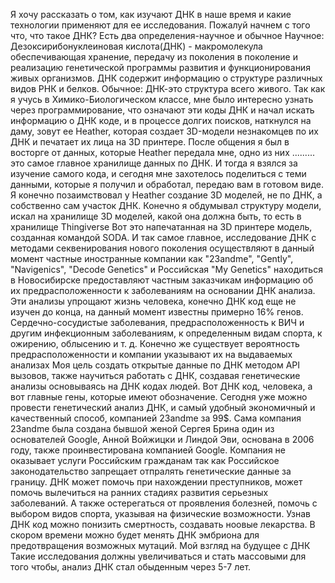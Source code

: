 Я хочу рассказать о том, как изучают ДНК в наше время и какие технологии применяют для ее исследования.
Пожалуй начнем с того что, что такое ДНК?
Есть два определения-научное и обычное
Научное: Дезоксирибонуклеиновая кислота(ДНК) - макромолекула обеспечивающая хранение, передачу из поколения в поколение и реализацию генетической программы развития и функционирования живых организмов. ДНК содержит информацию о структуре различных видов РНК и белков.
Обычное: ДНК-это структура всего живого.
Так как я учусь в Химико-Биологическом классе, мне было интересно узнать через программирование, что означают эти коды ДНК и начал искать информацию о ДНК коде, и в процессе долгих поисков, наткнулся на даму, зовут ее Heather, которая создает 3D-модели незнакомцев по их ДНК и печатает их лица на 3D принтере. После общения я был в восторге от данных, которые Heather передала мне, одно из них ......... это самое главное хранилище данных по ДНК. И тогда я взялся за изучение самого кода, и сегодня мне захотелось поделиться с теми данными, которые я получил и обработал, передаю вам в готовом виде. 
Я конечно позаимствовал у Heather создание 3D моделей, не по ДНК, а собственно сам участок ДНК. Конечно я обдумывал структуру модели, искал на хранилище 3D моделей, какой она должна быть, то есть в хранилище Thingiverse
Вот это напечатанная на 3D принтере модель, созданная командой SODA. 
И так самое главное, исследование ДНК с методами секвенирования нового поколения осуществляют в данный момент частные иностранные компании как "23andme", "Gently", "Navigenics", "Decode Genetics" и Российская "My Genetics" находиться в Новосибирске  предоставляют частным заказчикам информацию об их предрасположенности к заболеваниям на основании ДНК анализа.
Эти анализы упрощают жизнь человека, конечно ДНК код еще не изучен до конца, на данный момент известны примерно 16% генов.
Сердечно-сосудистые заболевания, предрасположенность к ВИЧ и другим инфекционным заболеваниям, к определенным видам спорта, к ожирению, облысению и т. д. Конечно же существует вероятность предрасположенности и компании указывают их на выдаваемых анализах
Моя цель создать открытые данные по ДНК методом API вызовов, также научиться работать с ДНК, создавая генетические анализы основываясь на ДНК кодах людей.
Вот ДНК код, человека, а вот главные гены, которые имеют обозначение.
Сегодня уже можно провести генетический анализ ДНК, и самый удобный экономичный и качественный способ, компанией 23andme за 99$. Сама компания 23andme была создана бывшой женой Сергея Брина один из основателей Google, Анной Войжицки и Линдой Эви, основана в 2006 году, также проинвестирована компанией Google. Компания не оказывает услуги Российским гражданам так как Российское законодательство запрещает отпралять генетические данные за границу. ДНК может помочь при нахождении преступников, может помочь вылечиться на ранних стадиях развития серьезных заболеваний. А также остерегаться от проявления болезней, помочь с выбором видов спорта, указывая на физические возможности. Узнав ДНК код можно понизить смертность, создавать ноовые лекарства. В скором времени можно будет менять ДНК эмбриона для предотвращения возможных мутаций.
Мой взгляд на будущее с ДНК
Такие исследования должны увеличиваться и стать массовыми для того чтобы, анализ ДНК стал обыденным через 5-7 лет.

